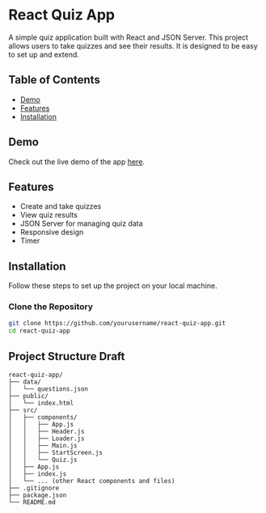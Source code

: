 # React Quiz App

A simple quiz application built with React and JSON Server. This project allows users to take quizzes and see their results. It is designed to be easy to set up and extend.

## Table of Contents

- [Demo](#demo)
- [Features](#features)
- [Installation](#installation)

## Demo

Check out the live demo of the app [here](#).

## Features

- Create and take quizzes
- View quiz results
- JSON Server for managing quiz data
- Responsive design
- Timer

## Installation

Follow these steps to set up the project on your local machine.

### Clone the Repository

```bash
git clone https://github.com/yourusername/react-quiz-app.git
cd react-quiz-app

```

## Project Structure Draft

```plaintext
react-quiz-app/
├── data/
│   └── questions.json
├── public/
│   └── index.html
├── src/
│   ├── components/
│   │   ├── App.js
│   │   ├── Header.js
│   │   ├── Loader.js
│   │   ├── Main.js
│   │   ├── StartScreen.js
│   │   └── Quiz.js
│   ├── App.js
│   ├── index.js
│   └── ... (other React components and files)
├── .gitignore
├── package.json
└── README.md

```
